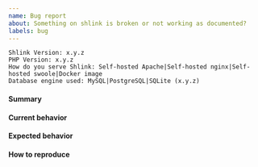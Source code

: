 ```yaml
---
name: Bug report
about: Something on shlink is broken or not working as documented?
labels: bug
---
```


<!--
Before opening an issue, just take into account that this is a completely free of charge open source project.
I'm always happy to help and provide support, but some understanding will be required.
I do this in my own free time, so expect some delays when implementing new features and fixing bugs, and don't take it personal if an issue gets eventually closed.
Try to be polite, and understand it is impossible for a project to cover all use cases.

With that said, please fill in the information requested next. More information might be requested next (like logs or system configs).
-->

    Shlink Version: x.y.z
    PHP Version: x.y.z
    How do you serve Shlink: Self-hosted Apache|Self-hosted nginx|Self-hosted swoole|Docker image
    Database engine used: MySQL|PostgreSQL|SQLite (x.y.z)

#### Summary

<!-- Provide a summary describing the problem you are experiencing. -->

#### Current behavior

<!-- How is it actually behaving (and it shouldn't)? -->

#### Expected behavior

<!-- How did you expected to behave? -->

#### How to reproduce

<!-- Provide steps to reproduce the bug. -->
